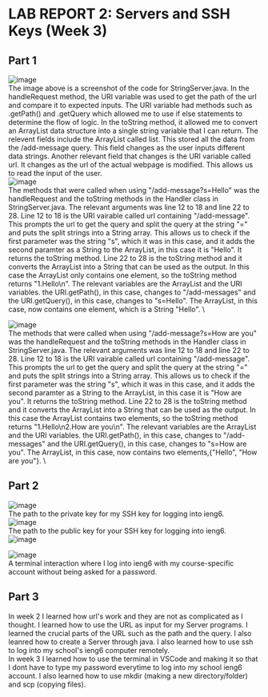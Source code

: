 # LAB REPORT 2: Servers and SSH Keys (Week 3)

## Part 1
![image](https://github.com/NairbNUCSD/cse15l-lab-reports/assets/146861770/92229ed0-ec4f-4b96-9e22-c1e9805f4640) \
The image above is a screenshot of the code for StringServer.java.
In the handleRequest method, the URI variable was used to get the path of the url and compare it to expected inputs. The URI variable had methods such as .getPath() and .getQuery which allowed me to use if else statements to determine the flow of logic.
In the toString method, it allowed me to convert an ArrayList data structure into a single string variable that I can return. 
The relevent fields include the ArrayList<String> called list. This stored all the data from the /add-message query. This field changes as the user inputs different data strings. Another relevant field that changes is the URI variable called url. It changes as the url of the actual webpage is modified. This allows us to read the input of the user. \
![image](https://github.com/NairbNUCSD/cse15l-lab-reports/assets/146861770/3fb50d59-34f7-4af8-ad89-a3fcd2241f1b) \
The methods that were called when using "/add-message?s=Hello" was the handleRequest and the toString methods in the Handler class in StringServer.java.
The relevant arguments was line 12 to 18 and line 22 to 28. Line 12 to 18 is the URI vairable called url containing "/add-message". This prompts the url to get the query and split the query at the string "=" and puts the split strings into a String array. This allows us to check if the first parameter was the string "s", which it was in this case, and it adds the second paramter as a String to the ArrayList, in this case it is "Hello". It returns the toString method. Line 22 to 28 is the toString method and it converts the ArrayList into a String that can be used as the output. In this case the ArrayList only contains one element, so the toString method returns  "1.Hello\n".
The relevant variables are the ArrayList and the URI variables. the URI.getPath(), in this case, changes to "/add-messages" and the URI.getQuery(), in this case, changes to "s=Hello". The ArrayList, in this case, now contains one element, which is a String "Hello". \

![image](https://github.com/NairbNUCSD/cse15l-lab-reports/assets/146861770/2338dbc9-571d-4214-82cd-86a29b9e6ee3) \
The methods that were called when using "/add-message?s=How are you" was the handleRequest and the toString methods in the Handler class in StringServer.java.
The relevant arguments was line 12 to 18 and line 22 to 28. Line 12 to 18 is the URI vairable called url containing "/add-message". This prompts the url to get the query and split the query at the string "=" and puts the split strings into a String array. This allows us to check if the first parameter was the string "s", which it was in this case, and it adds the second paramter as a String to the ArrayList, in this case it is "How are you". It returns the toString method. Line 22 to 28 is the toString method and it converts the ArrayList into a String that can be used as the output. In this case the ArrayList contains two elements, so the toString method returns  "1.Hello\n2.How are you\n".
The relevant variables are the ArrayList and the URI variables. the URI.getPath(), in this case, changes to "/add-messages" and the URI.getQuery(), in this case, changes to "s=How are you". The ArrayList, in this case, now contains two elements,{"Hello", "How are you"}. \

## Part 2 
![image](https://github.com/NairbNUCSD/cse15l-lab-reports/assets/146861770/ae0c4a90-bb76-4cf7-a4cc-27f215579daf) \
The path to the private key for my SSH key for logging into ieng6. \
![image](https://github.com/NairbNUCSD/cse15l-lab-reports/assets/146861770/eab45ac4-bce7-4eeb-abcd-d99cc8c51258) \
The path to the public key for your SSH key for logging into ieng6. \
![image](https://github.com/NairbNUCSD/cse15l-lab-reports/assets/146861770/a2b5ac70-bd57-4a2a-8dab-e9ec143ad103)

![image](https://github.com/NairbNUCSD/cse15l-lab-reports/assets/146861770/2452f731-cccd-4173-934d-4a82910cd8fe) \
A terminal interaction where I log into ieng6 with my course-specific account without being asked for a password. 

## Part 3
In week 2 I learned how url's work and they are not as complicated as I thought. I learned how to use the URL as input for my Server programs. I learned the crucial parts of the URL such as the path and the query. I also leanred how to create a Server through java. I also learned how to use ssh to log into my school's ieng6 computer remotely. \
In week 3 I learned how to use the terminal in VSCode and making it so that I dont have to type my password everytime to log into my school ieng6 account. I also learned how to use mkdir (making a new directory/folder) and scp (copying files).
